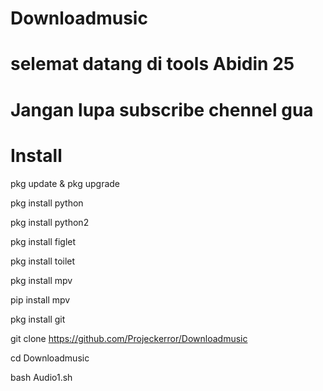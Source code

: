# Downloadmusic
# selemat datang di tools Abidin 25
# Jangan lupa subscribe chennel gua
# Install
pkg update & pkg upgrade

pkg install python

pkg install python2

pkg install figlet

pkg install toilet 

pkg install  mpv

pip install mpv

pkg install git 

git clone https://github.com/Projeckerror/Downloadmusic

cd Downloadmusic

bash Audio1.sh
